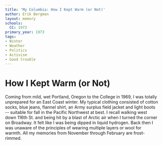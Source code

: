 ```yaml
---
title: 'My Columbia: How I Kept Warm (or Not)'
author: Erik Bergman
layout: memory
schools:
  CC: 1973
primary_year: 1973
tags:
- Winter
- Weather
- Politics
- Activism
- Good trouble
---
```

# How I Kept Warm (or Not)

Coming from mild, wet Portland, Oregon to the College in 1969, I was totally unprepared for an East Coast winter. My typical clothing consisted of cotton socks, blue jeans, flannel shirt, an Army surplus field jacket and light boots -- suitable for fall in the Pacific Northwest at best. I recall walking west down 116th St. and being hit by a blast of Arctic air when I turned the corner on Broadway. It felt like I was being dipped in liquid hydrogen. Back then I was unaware of the principles of wearing multiple layers or wool for warmth. All my memories from November through February are frost-rimmed.
